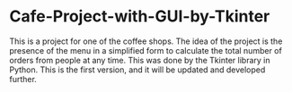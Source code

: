 # Cafe-Project-with-GUI-by-Tkinter
This is a project for one of the coffee shops. The idea of the project is the presence of the menu in a simplified form to calculate the total number of orders from people at any time. This was done by the Tkinter library in Python. This is the first version, and it will be updated and developed further.

